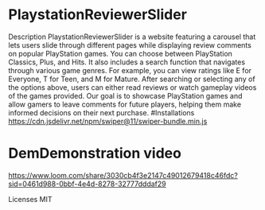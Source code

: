 # PlaystationReviewerSlider

Description
PlaystationReviewerSlider is a website featuring a carousel that lets users slide through different pages while displaying review comments on popular PlayStation games. You can choose between PlayStation Classics, Plus, and Hits. It also includes a search function that navigates through various game genres. For example, you can view ratings like E for Everyone, T for Teen, and M for Mature. After searching or selecting any of the options above, users can either read reviews or watch gameplay videos of the games provided. Our goal is to showcase PlayStation games and allow gamers to leave comments for future players, helping them make informed decisions on their next purchase.
 #Installations
    https://cdn.jsdelivr.net/npm/swiper@11/swiper-bundle.min.js
# DemDemonstration video
https://www.loom.com/share/3030cb4f3e2147c49012679418c46fdc?sid=0461d988-0bbf-4e4d-8278-32777dddaf29

Licenses
MIT
